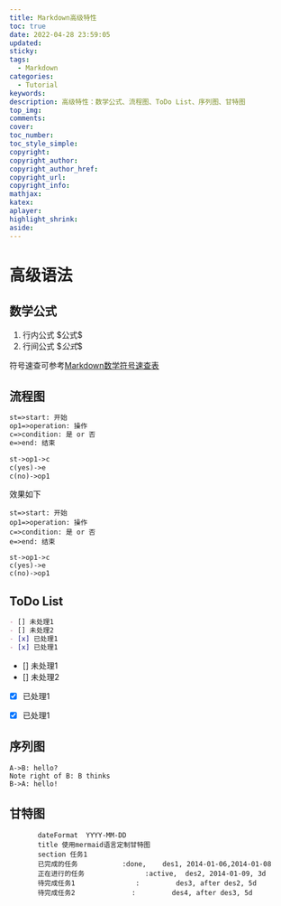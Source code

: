 ```yaml
---
title: Markdown高级特性
toc: true
date: 2022-04-28 23:59:05
updated:
sticky:
tags:
  - Markdown
categories:
  - Tutorial
keywords:
description: 高级特性：数学公式、流程图、ToDo List、序列图、甘特图
top_img:
comments:
cover:
toc_number:
toc_style_simple:
copyright:
copyright_author:
copyright_author_href:
copyright_url:
copyright_info:
mathjax:
katex:
aplayer:
highlight_shrink:
aside:
---
```

# 高级语法
## 数学公式
1. 行内公式 \$公式\$
2. 行间公式 \$$公式\$$  

符号速查可参考[Markdown数学符号速查表](https://www.cnblogs.com/mengsuenyan/p/12614058.html)

## 流程图
``` markdown
st=>start: 开始
op1=>operation: 操作
c=>condition: 是 or 否
e=>end: 结束

st->op1->c
c(yes)->e
c(no)->op1
```
效果如下  
``` flow
st=>start: 开始
op1=>operation: 操作
c=>condition: 是 or 否
e=>end: 结束

st->op1->c
c(yes)->e
c(no)->op1
```
## ToDo List
```markdown
- [] 未处理1
- [] 未处理2
- [x] 已处理1
- [x] 已处理1
```
- [] 未处理1
- [] 未处理2
- [x] 已处理1
- [x] 已处理1

  
  
## 序列图
```seq
A->B: hello?
Note right of B: B thinks
B->A: hello!
```  

## 甘特图
```gantt         
       dateFormat  YYYY-MM-DD   
       title 使用mermaid语言定制甘特图
       section 任务1
       已完成的任务           :done,    des1, 2014-01-06,2014-01-08
       正在进行的任务               :active,  des2, 2014-01-09, 3d
       待完成任务1               :         des3, after des2, 5d
       待完成任务2              :         des4, after des3, 5d
```